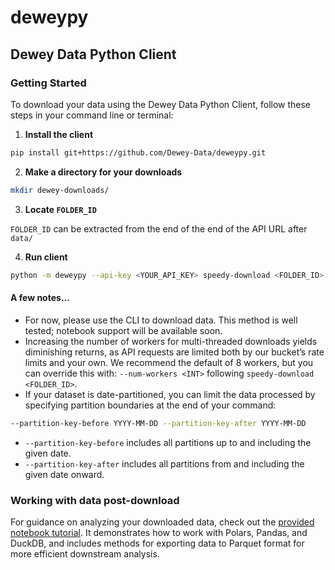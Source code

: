 # deweypy

## Dewey Data Python Client

### Getting Started

To download your data using the Dewey Data Python Client, follow these steps in your command line or terminal:
1. **Install the client**

```bash
pip install git+https://github.com/Dewey-Data/deweypy.git
```

2. **Make a directory for your downloads**
```bash
mkdir dewey-downloads/
```

3. **Locate `FOLDER_ID`**

`FOLDER_ID` can be extracted from the end of the end of the API URL after `data/`

4. **Run client**
```bash
python -m deweypy --api-key <YOUR_API_KEY> speedy-download <FOLDER_ID>
```


#### A few notes...
- For now, please use the CLI to download data. This method is well tested; notebook support will be available soon.
- Increasing the number of workers for multi-threaded downloads yields diminishing returns, as API requests are limited both by our bucket’s rate limits and your own. We recommend the default of 8 workers, but you can override this with:
`--num-workers <INT>` following `speedy-download <FOLDER_ID>`.
- If your dataset is date-partitioned, you can limit the data processed by specifying partition boundaries at the end of your command:
```bash
--partition-key-before YYYY-MM-DD --partition-key-after YYYY-MM-DD
```
- `--partition-key-before` includes all partitions up to and including the given date.
- `--partition-key-after` includes all partitions from and including the given date onward.
### Working with data post-download
For guidance on analyzing your downloaded data, check out the [provided notebook tutorial](https://github.com/Dewey-Data/deweypy/blob/main/notebook-examples/customized-monthly-patterns.ipynb). It demonstrates how to work with Polars, Pandas, and DuckDB, and includes methods for exporting data to Parquet format for more efficient downstream analysis.
